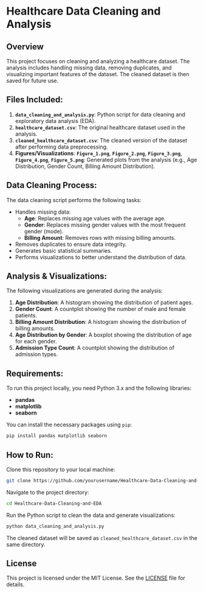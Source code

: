# Healthcare Data Cleaning and Analysis

## Overview
This project focuses on cleaning and analyzing a healthcare dataset. The analysis includes handling missing data, removing duplicates, and visualizing important features of the dataset. The cleaned dataset is then saved for future use.

## Files Included:
1. **`data_cleaning_and_analysis.py`**: Python script for data cleaning and exploratory data analysis (EDA).
2. **`healthcare_dataset.csv`**: The original healthcare dataset used in the analysis.
3. **`cleaned_healthcare_dataset.csv`**: The cleaned version of the dataset after performing data preprocessing.
4. **Figures/Visualizations**: **`Figure_1.png`**, **`Figure_2.png`**, **`Figure_3.png`**, **`Figure_4.png`**, **`Figure_5.png`**: Generated plots from the analysis (e.g., Age Distribution, Gender Count, Billing Amount Distribution).

## Data Cleaning Process:
The data cleaning script performs the following tasks:
- Handles missing data:
    - **Age**: Replaces missing age values with the average age.
    - **Gender**: Replaces missing gender values with the most frequent gender (mode).
    - **Billing Amount**: Removes rows with missing billing amounts.
- Removes duplicates to ensure data integrity.
- Generates basic statistical summaries.
- Performs visualizations to better understand the distribution of data.

## Analysis & Visualizations:
The following visualizations are generated during the analysis:
1. **Age Distribution**: A histogram showing the distribution of patient ages.
2. **Gender Count**: A countplot showing the number of male and female patients.
3. **Billing Amount Distribution**: A histogram showing the distribution of billing amounts.
4. **Age Distribution by Gender**: A boxplot showing the distribution of age for each gender.
5. **Admission Type Count**: A countplot showing the distribution of admission types.

## Requirements:
To run this project locally, you need Python 3.x and the following libraries:
- **pandas**
- **matplotlib**
- **seaborn**

You can install the necessary packages using `pip`:

```bash
pip install pandas matplotlib seaborn
```

## How to Run:
Clone this repository to your local machine:

```bash
git clone https://github.com/yourusername/Healthcare-Data-Cleaning-and-EDA.git
```

Navigate to the project directory:

```bash
cd Healthcare-Data-Cleaning-and-EDA
```

Run the Python script to clean the data and generate visualizations:

```bash
python data_cleaning_and_analysis.py
```

The cleaned dataset will be saved as `cleaned_healthcare_dataset.csv` in the same directory.

## License
This project is licensed under the MIT License. See the [LICENSE](LICENSE) file for details.
